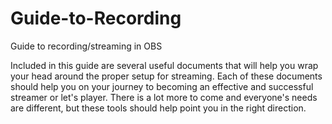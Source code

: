 # Guide-to-Recording
Guide to recording/streaming in OBS

Included in this guide are several useful documents that will help you wrap your head around the proper setup for streaming.
Each of these documents should help you on your journey to becoming an effective and successful streamer or let's player.
There is a lot more to come and everyone's needs are different, but these tools should help point you in the right direction.
